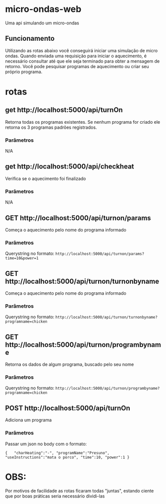 # micro-ondas-web
Uma api simulando um micro-ondas

## Funcionamento
Utilizando as rotas abaixo você conseguirá iniciar uma simulação de micro ondas.
Quando enviada uma requisição para iniciar o aquecimento, é necessário consultar até que ele seja terminado para obter a mensagem de retorno.
Você pode pesquisar programas de aquecimento ou criar seu próprio programa.

# rotas

## get http://localhost:5000/api/turnOn
Retorna todas os programas existentes. Se nenhum programa for criado ele retorna os 3 programas padrões registrados.

### Parâmetros
N/A

## get http://localhost:5000/api/checkheat
Verifica se o aquecimento foi finalizado

### Parâmetros
N/A


## GET  http://localhost:5000/api/turnon/params
Começa o aquecimento pelo nome do programa informado

### Parâmetros
Querystring no formato:
`http://localhost:5000/api/turnon/params?time=10&power=1`



## GET  http://localhost:5000/api/turnon/turnonbyname
Começa o aquecimento pelo nome do programa informado

### Parâmetros
Querystring no formato:
`http://localhost:5000/api/turnon/turnonbyname?programname=chicken`


## GET  http://localhost:5000/api/turnon/programbyname
Retorna os dados de algum programa, buscado pelo seu nome

### Parâmetros
Querystring no formato:
`http://localhost:5000/api/turnon/programbyname?programname=chicken`



## POST  http://localhost:5000/api/turnOn
Adiciona um programa

### Parâmetros
Passar um json no body com o formato:

`{  
   "charHeating":"-",
   "programName":"Presuno",
   "useInstructions":"mata o porco",
   "time":10,
   "power":1
}`


# OBS:
Por motivos de facilidade as rotas ficaram todas "juntas", estando ciente que por boas práticas seria necessário dividi-las

